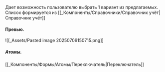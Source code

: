 Дает возможность пользователю выбрать 1 вариант из предлагаемых.
Список формируется из [[_Компоненты/Справочники/Справочник учёт|Справочник учёт]]
#### Превью.
![[_Assets/Pasted image 20250709150715.png]]

##### Атомы.
[[_Компоненты/Формы/Атомы/Переключатель|Переключатель]]